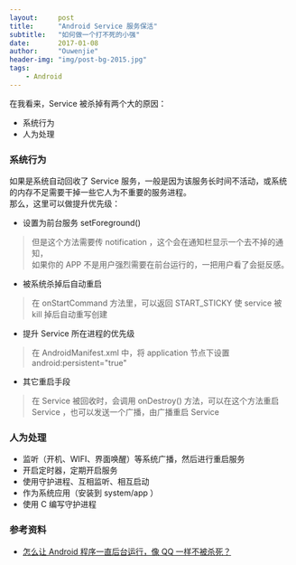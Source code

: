 ```yaml
---
layout:     post
title:      "Android Service 服务保活"
subtitle:   "如何做一个打不死的小强"
date:       2017-01-08
author:     "Ouwenjie"
header-img: "img/post-bg-2015.jpg"
tags:
    - Android
---
```


在我看来，Service 被杀掉有两个大的原因：  
- 系统行为    
- 人为处理  

### 系统行为   
如果是系统自动回收了 Service 服务，一般是因为该服务长时间不活动，或系统的内存不足需要干掉一些它人为不重要的服务进程。  
那么，这里可以做提升优先级：  
- 设置为前台服务  setForeground()   
> 但是这个方法需要传 notification ，这个会在通知栏显示一个去不掉的通知，  
> 如果你的 APP 不是用户强烈需要在前台运行的，一把用户看了会挺反感。  
- 被系统杀掉后自动重启   
> 在 onStartCommand 方法里，可以返回 START_STICKY 使 service 被 kill 掉后自动重写创建   
- 提升 Service 所在进程的优先级  
> 在 AndroidManifest.xml 中，将 application 节点下设置 android:persistent="true"   
- 其它重启手段  
> 在 Service 被回收时，会调用 onDestroy() 方法，可以在这个方法重启 Service ，也可以发送一个广播，由广播重启 Service   

### 人为处理   
- 监听（开机、WIFI、界面唤醒）等系统广播，然后进行重启服务   
- 开启定时器，定期开启服务   
- 使用守护进程、互相监听、相互启动   
- 作为系统应用（安装到 system/app ）
- 使用 C 编写守护进程


### 参考资料  
- [怎么让 Android 程序一直后台运行，像 QQ 一样不被杀死？](https://www.zhihu.com/question/29826231)   



